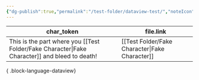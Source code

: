 ```yaml
---
{"dg-publish":true,"permalink":"/test-folder/dataview-test/","noteIcon":""}
---
```




| char_token                                                        | file.link                                         |
| ----------------------------------------------------------------- | ------------------------------------------------- |
| This is the part where you [[Test Folder/Fake Character\|Fake Character]] and bleed to death! | [[Test Folder/Fake Character\|Fake Character]] |

{ .block-language-dataview}


